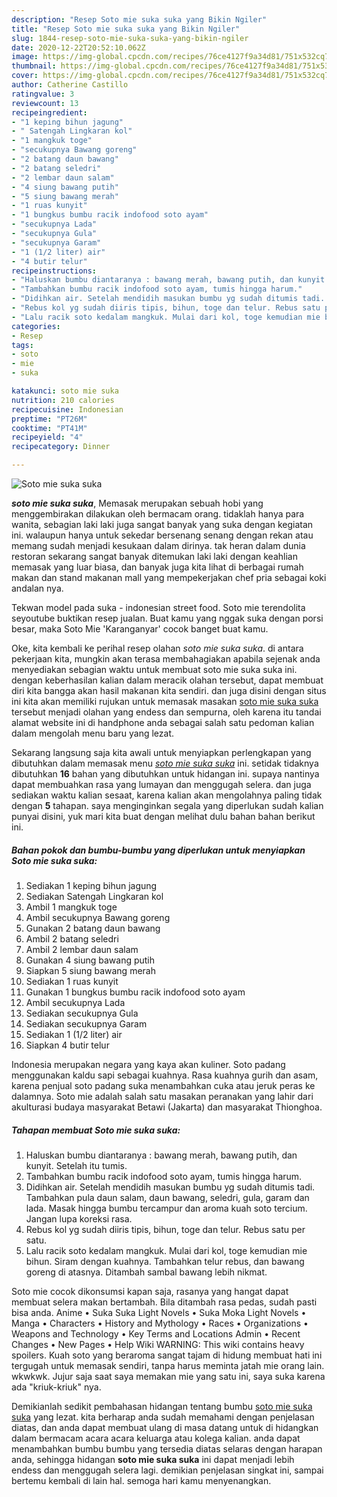 ```yaml
---
description: "Resep Soto mie suka suka yang Bikin Ngiler"
title: "Resep Soto mie suka suka yang Bikin Ngiler"
slug: 1844-resep-soto-mie-suka-suka-yang-bikin-ngiler
date: 2020-12-22T20:52:10.062Z
image: https://img-global.cpcdn.com/recipes/76ce4127f9a34d81/751x532cq70/soto-mie-suka-suka-foto-resep-utama.jpg
thumbnail: https://img-global.cpcdn.com/recipes/76ce4127f9a34d81/751x532cq70/soto-mie-suka-suka-foto-resep-utama.jpg
cover: https://img-global.cpcdn.com/recipes/76ce4127f9a34d81/751x532cq70/soto-mie-suka-suka-foto-resep-utama.jpg
author: Catherine Castillo
ratingvalue: 3
reviewcount: 13
recipeingredient:
- "1 keping bihun jagung"
- " Satengah Lingkaran kol"
- "1 mangkuk toge"
- "secukupnya Bawang goreng"
- "2 batang daun bawang"
- "2 batang seledri"
- "2 lembar daun salam"
- "4 siung bawang putih"
- "5 siung bawang merah"
- "1 ruas kunyit"
- "1 bungkus bumbu racik indofood soto ayam"
- "secukupnya Lada"
- "secukupnya Gula"
- "secukupnya Garam"
- "1 (1/2 liter) air"
- "4 butir telur"
recipeinstructions:
- "Haluskan bumbu diantaranya : bawang merah, bawang putih, dan kunyit. Setelah itu tumis."
- "Tambahkan bumbu racik indofood soto ayam, tumis hingga harum."
- "Didihkan air. Setelah mendidih masukan bumbu yg sudah ditumis tadi. Tambahkan pula daun salam, daun bawang, seledri, gula, garam dan lada. Masak hingga bumbu tercampur dan aroma kuah soto tercium. Jangan lupa koreksi rasa."
- "Rebus kol yg sudah diiris tipis, bihun, toge dan telur. Rebus satu per satu."
- "Lalu racik soto kedalam mangkuk. Mulai dari kol, toge kemudian mie bihun. Siram dengan kuahnya. Tambahkan telur rebus, dan bawang goreng di atasnya. Ditambah sambal bawang lebih nikmat."
categories:
- Resep
tags:
- soto
- mie
- suka

katakunci: soto mie suka 
nutrition: 210 calories
recipecuisine: Indonesian
preptime: "PT26M"
cooktime: "PT41M"
recipeyield: "4"
recipecategory: Dinner

---
```



![Soto mie suka suka](https://img-global.cpcdn.com/recipes/76ce4127f9a34d81/751x532cq70/soto-mie-suka-suka-foto-resep-utama.jpg)

<b><i>soto mie suka suka</i></b>, Memasak merupakan sebuah hobi yang menggembirakan dilakukan oleh bermacam orang. tidaklah hanya para wanita, sebagian laki laki juga sangat banyak yang suka dengan kegiatan ini. walaupun hanya untuk sekedar bersenang senang dengan rekan atau memang sudah menjadi kesukaan dalam dirinya. tak heran dalam dunia restoran sekarang sangat banyak ditemukan laki laki dengan keahlian memasak yang luar biasa, dan banyak juga kita lihat di berbagai rumah makan dan stand makanan mall yang mempekerjakan chef pria sebagai koki andalan nya.

Tekwan model pada suka - indonesian street food. Soto mie terendolita seyoutube buktikan resep jualan. Buat kamu yang nggak suka dengan porsi besar, maka Soto Mie &#39;Karanganyar&#39; cocok banget buat kamu.

Oke, kita kembali ke perihal resep olahan <i>soto mie suka suka</i>. di antara pekerjaan kita, mungkin akan terasa membahagiakan apabila sejenak anda menyediakan sebagian waktu untuk membuat soto mie suka suka ini. dengan keberhasilan kalian dalam meracik olahan tersebut, dapat membuat diri kita bangga akan hasil makanan kita sendiri. dan juga disini dengan situs ini kita akan memiliki rujukan untuk memasak masakan <u>soto mie suka suka</u> tersebut menjadi olahan yang endess dan sempurna, oleh karena itu tandai alamat website ini di handphone anda sebagai salah satu pedoman kalian dalam mengolah menu baru yang lezat.


Sekarang langsung saja kita awali untuk menyiapkan perlengkapan yang dibutuhkan dalam memasak menu <u><i>soto mie suka suka</i></u> ini. setidak tidaknya dibutuhkan <b>16</b> bahan yang dibutuhkan untuk hidangan ini. supaya nantinya dapat membuahkan rasa yang lumayan dan menggugah selera. dan juga sediakan waktu kalian sesaat, karena kalian akan mengolahnya paling tidak dengan <b>5</b> tahapan. saya menginginkan segala yang diperlukan sudah kalian punyai disini, yuk mari kita buat dengan melihat dulu bahan bahan berikut ini.

<!--inarticleads1-->

##### Bahan pokok dan bumbu-bumbu yang diperlukan untuk menyiapkan Soto mie suka suka:

1. Sediakan 1 keping bihun jagung
1. Sediakan  Satengah Lingkaran kol
1. Ambil 1 mangkuk toge
1. Ambil secukupnya Bawang goreng
1. Gunakan 2 batang daun bawang
1. Ambil 2 batang seledri
1. Ambil 2 lembar daun salam
1. Gunakan 4 siung bawang putih
1. Siapkan 5 siung bawang merah
1. Sediakan 1 ruas kunyit
1. Gunakan 1 bungkus bumbu racik indofood soto ayam
1. Ambil secukupnya Lada
1. Sediakan secukupnya Gula
1. Sediakan secukupnya Garam
1. Sediakan 1 (1/2 liter) air
1. Siapkan 4 butir telur


Indonesia merupakan negara yang kaya akan kuliner. Soto padang menggunakan kaldu sapi sebagai kuahnya. Rasa kuahnya gurih dan asam, karena penjual soto padang suka menambahkan cuka atau jeruk peras ke dalamnya. Soto mie adalah salah satu masakan peranakan yang lahir dari akulturasi budaya masyarakat Betawi (Jakarta) dan masyarakat Thionghoa. 

<!--inarticleads2-->

##### Tahapan membuat Soto mie suka suka:

1. Haluskan bumbu diantaranya : bawang merah, bawang putih, dan kunyit. Setelah itu tumis.
1. Tambahkan bumbu racik indofood soto ayam, tumis hingga harum.
1. Didihkan air. Setelah mendidih masukan bumbu yg sudah ditumis tadi. Tambahkan pula daun salam, daun bawang, seledri, gula, garam dan lada. Masak hingga bumbu tercampur dan aroma kuah soto tercium. Jangan lupa koreksi rasa.
1. Rebus kol yg sudah diiris tipis, bihun, toge dan telur. Rebus satu per satu.
1. Lalu racik soto kedalam mangkuk. Mulai dari kol, toge kemudian mie bihun. Siram dengan kuahnya. Tambahkan telur rebus, dan bawang goreng di atasnya. Ditambah sambal bawang lebih nikmat.


Soto mie cocok dikonsumsi kapan saja, rasanya yang hangat dapat membuat selera makan bertambah. Bila ditambah rasa pedas, sudah pasti bisa anda. Anime • Suka Suka Light Novels • Suka Moka Light Novels • Manga • Characters • History and Mythology • Races • Organizations • Weapons and Technology • Key Terms and Locations Admin • Recent Changes • New Pages • Help Wiki WARNING: This wiki contains heavy spoilers. Kuah soto yang beraroma sangat tajam di hidung membuat hati ini tergugah untuk memasak sendiri, tanpa harus meminta jatah mie orang lain. wkwkwk. Jujur saja saat saya memakan mie yang satu ini, saya suka karena ada &#34;kriuk-kriuk&#34; nya. 

Demikianlah sedikit pembahasan hidangan tentang bumbu <u>soto mie suka suka</u> yang lezat. kita berharap anda sudah memahami dengan penjelasan diatas, dan anda dapat membuat ulang di masa datang untuk di hidangkan dalam bermacam acara acara keluarga atau kolega kalian. anda dapat menambahkan bumbu bumbu yang tersedia diatas selaras dengan harapan anda, sehingga hidangan <b>soto mie suka suka</b> ini dapat menjadi lebih endess dan menggugah selera lagi. demikian penjelasan singkat ini, sampai bertemu kembali di lain hal. semoga hari kamu menyenangkan.
